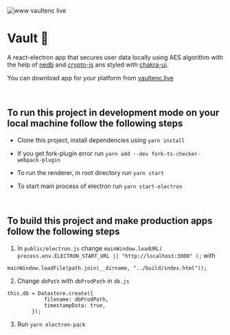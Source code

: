 ![www vaultenc live](https://user-images.githubusercontent.com/63122405/155536095-347831e9-29ee-43d9-a486-e7f1dd288b37.png)

# Vault 🔐

A react-electron app that secures user data locally using AES algorithm with the help of [nedb](https://www.npmjs.com/package/nedb-promises) and [crypto-js](https://www.npmjs.com/package/crypto-js) ans styled with [chakra-ui](https://chakra-ui.com/).

You can download app for your platform from [vaultenc.live](https://vaultenc.live)

</br>

## To run this project in development mode on your local machine follow the following steps 

* Clone this project, install dependencies using `yarn install`

* If you get fork-plugin error run `yarn add --dev fork-ts-checker-webpack-plugin`

* To run the renderer, in root directory run `yarn start`

* To start main process of electron run `yarn start-electron`

</br>

## To build this project and make production apps follow the following steps

1. In `public/electron.js` change ```mainWindow.loadURL(
            process.env.ELECTRON_START_URL || "http://localhost:3000"
        );``` with
``` tsx
mainWindow.loadFile(path.join(__dirname, "../build/index.html"));
```

2. Change `dbPath` with `dbProdPath` in `db.js`
```tsx
this.db = Datastore.create({
            filename: dbProdPath,
            timestampData: true,
        });
```

3. Run `yarn electron-pack`

